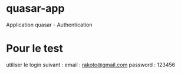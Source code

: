 # quasar-app
Application quasar - Authentication

# Pour le test
utiliser le login suivant : 
email : rakoto@gmail.com
password : 123456
